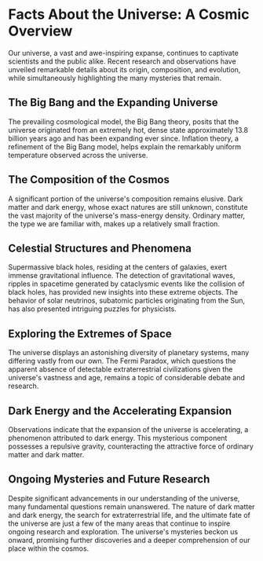 # Facts About the Universe: A Cosmic Overview

Our universe, a vast and awe-inspiring expanse, continues to captivate scientists and the public alike.  Recent research and observations have unveiled remarkable details about its origin, composition, and evolution, while simultaneously highlighting the many mysteries that remain.

## The Big Bang and the Expanding Universe

The prevailing cosmological model, the Big Bang theory, posits that the universe originated from an extremely hot, dense state approximately 13.8 billion years ago and has been expanding ever since.  Inflation theory, a refinement of the Big Bang model, helps explain the remarkably uniform temperature observed across the universe.

## The Composition of the Cosmos

A significant portion of the universe's composition remains elusive.  Dark matter and dark energy, whose exact natures are still unknown, constitute the vast majority of the universe's mass-energy density.  Ordinary matter, the type we are familiar with, makes up a relatively small fraction.

## Celestial Structures and Phenomena

Supermassive black holes, residing at the centers of galaxies, exert immense gravitational influence.  The detection of gravitational waves, ripples in spacetime generated by cataclysmic events like the collision of black holes, has provided new insights into these extreme objects.  The behavior of solar neutrinos, subatomic particles originating from the Sun, has also presented intriguing puzzles for physicists.

## Exploring the Extremes of Space

The universe displays an astonishing diversity of planetary systems, many differing vastly from our own.  The Fermi Paradox, which questions the apparent absence of detectable extraterrestrial civilizations given the universe's vastness and age, remains a topic of considerable debate and research.

## Dark Energy and the Accelerating Expansion

Observations indicate that the expansion of the universe is accelerating, a phenomenon attributed to dark energy.  This mysterious component possesses a repulsive gravity, counteracting the attractive force of ordinary matter and dark matter.

## Ongoing Mysteries and Future Research

Despite significant advancements in our understanding of the universe, many fundamental questions remain unanswered. The nature of dark matter and dark energy, the search for extraterrestrial life, and the ultimate fate of the universe are just a few of the many areas that continue to inspire ongoing research and exploration. The universe's mysteries beckon us onward, promising further discoveries and a deeper comprehension of our place within the cosmos.